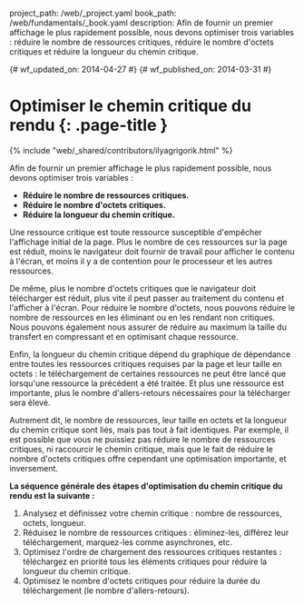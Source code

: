 project_path: /web/_project.yaml
book_path: /web/fundamentals/_book.yaml
description: Afin de fournir un premier affichage le plus rapidement possible, nous devons optimiser trois variables : réduire le nombre de ressources critiques, réduire le nombre d'octets critiques et réduire la longueur du chemin critique.

{# wf_updated_on: 2014-04-27 #}
{# wf_published_on: 2014-03-31 #}

# Optimiser le chemin critique du rendu {: .page-title }

{% include "web/_shared/contributors/ilyagrigorik.html" %}



Afin de fournir un premier affichage le plus rapidement possible, nous devons optimiser trois variables :

* **Réduire le nombre de ressources critiques.**
* **Réduire le nombre d'octets critiques.**
* **Réduire la longueur du chemin critique.**

Une ressource critique est toute ressource susceptible d'empêcher l'affichage initial de la page. Plus le nombre de ces ressources sur la page est réduit, moins le navigateur doit fournir de travail pour afficher le contenu à l'écran, et moins il y a de contention pour le processeur et les autres ressources.

De même, plus le nombre d'octets critiques que le navigateur doit télécharger est réduit, plus vite il peut passer au traitement du contenu et l'afficher à l'écran. Pour réduire le nombre d'octets, nous pouvons réduire le nombre de ressources en les éliminant ou en les rendant non critiques. Nous pouvons également nous assurer de réduire au maximum la taille du transfert en compressant et en optimisant chaque ressource.

Enfin, la longueur du chemin critique dépend du graphique de dépendance entre toutes les ressources critiques requises par la page et leur taille en octets : le téléchargement de certaines ressources ne peut être lancé que lorsqu'une ressource la précédent a été traitée. Et plus une ressource est importante, plus le nombre d'allers-retours nécessaires pour la télécharger sera élevé.

Autrement dit, le nombre de ressources, leur taille en octets et la longueur du chemin critique sont liés, mais pas tout à fait identiques. Par exemple, il est possible que vous ne puissiez pas réduire le nombre de ressources critiques, ni raccourcir le chemin critique, mais que le fait de réduire le nombre d'octets critiques offre cependant une optimisation importante, et inversement.

**La séquence générale des étapes d'optimisation du chemin critique du rendu est la suivante :**

1. Analysez et définissez votre chemin critique : nombre de ressources, octets, longueur.
2. Réduisez le nombre de ressources critiques : éliminez-les, différez leur téléchargement, marquez-les comme asynchrones, etc.
3. Optimisez l'ordre de chargement des ressources critiques restantes : téléchargez en priorité tous les éléments critiques pour réduire la longueur du chemin critique.
4. Optimisez le nombre d'octets critiques pour réduire la durée du téléchargement (le nombre d'allers-retours).



